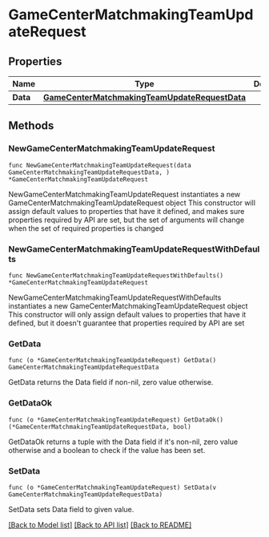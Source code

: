 # GameCenterMatchmakingTeamUpdateRequest

## Properties

Name | Type | Description | Notes
------------ | ------------- | ------------- | -------------
**Data** | [**GameCenterMatchmakingTeamUpdateRequestData**](GameCenterMatchmakingTeamUpdateRequestData.md) |  | 

## Methods

### NewGameCenterMatchmakingTeamUpdateRequest

`func NewGameCenterMatchmakingTeamUpdateRequest(data GameCenterMatchmakingTeamUpdateRequestData, ) *GameCenterMatchmakingTeamUpdateRequest`

NewGameCenterMatchmakingTeamUpdateRequest instantiates a new GameCenterMatchmakingTeamUpdateRequest object
This constructor will assign default values to properties that have it defined,
and makes sure properties required by API are set, but the set of arguments
will change when the set of required properties is changed

### NewGameCenterMatchmakingTeamUpdateRequestWithDefaults

`func NewGameCenterMatchmakingTeamUpdateRequestWithDefaults() *GameCenterMatchmakingTeamUpdateRequest`

NewGameCenterMatchmakingTeamUpdateRequestWithDefaults instantiates a new GameCenterMatchmakingTeamUpdateRequest object
This constructor will only assign default values to properties that have it defined,
but it doesn't guarantee that properties required by API are set

### GetData

`func (o *GameCenterMatchmakingTeamUpdateRequest) GetData() GameCenterMatchmakingTeamUpdateRequestData`

GetData returns the Data field if non-nil, zero value otherwise.

### GetDataOk

`func (o *GameCenterMatchmakingTeamUpdateRequest) GetDataOk() (*GameCenterMatchmakingTeamUpdateRequestData, bool)`

GetDataOk returns a tuple with the Data field if it's non-nil, zero value otherwise
and a boolean to check if the value has been set.

### SetData

`func (o *GameCenterMatchmakingTeamUpdateRequest) SetData(v GameCenterMatchmakingTeamUpdateRequestData)`

SetData sets Data field to given value.



[[Back to Model list]](../README.md#documentation-for-models) [[Back to API list]](../README.md#documentation-for-api-endpoints) [[Back to README]](../README.md)


